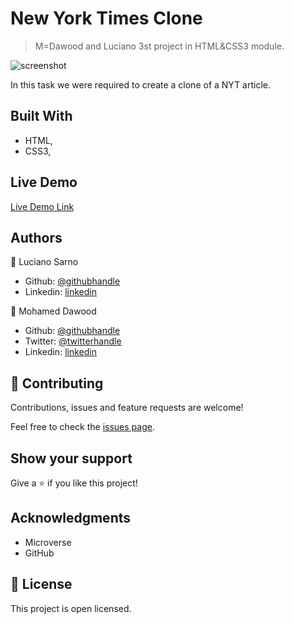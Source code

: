 # New York Times Clone

> M=Dawood and Luciano 3st project in HTML&CSS3 module.

![screenshot](assets/screenshot.png)

In this task we were required to create a clone of a NYT article.

## Built With

- HTML,
- CSS3,

## Live Demo

[Live Demo Link](https://rawcdn.githack.com/lucianosarno/nytCloneFixingGitHub/a6eea8da1cfb45907f6077d36aeba8eb40b740c2/index.html)

## Authors

👤 Luciano Sarno

- Github: [@githubhandle](https://github.com/lucianosarno)
- Linkedin: [linkedin](https://www.linkedin.com/in/luciano-soares-1343431b0/)

👤 Mohamed Dawood

- Github: [@githubhandle](https://github.com/mohamedawood)
- Twitter: [@twitterhandle](https://twitter.com/Mohamedawood8)
- Linkedin: [linkedin](https://www.linkedin.com/in/mohamedawood/)

## 🤝 Contributing

Contributions, issues and feature requests are welcome!

Feel free to check the [issues page](issues/).

## Show your support

Give a ⭐️ if you like this project!

## Acknowledgments

- Microverse
- GitHub

## 📝 License

This project is open licensed.
